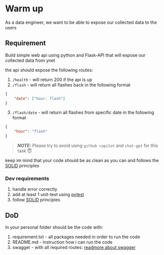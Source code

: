 # Warm up

As a data engineer, we want to be able to expose our collected data to the users

## Requirement

Build simple web api using python and Flask-API that will expose our collected data from ynet

the api should expose the following routes:

1. `/health` - will return 200 if the api is up
2. `/flash` - will return all flashes back in the following format

```json
{
    "date": ["hour: flash"]
}
```

3. `/flash/date` - will return all flashes from specific date in the following format

```json
{
    "hour": "flash"
}
```

> **_NOTE:_**  Please try to avoid using `github copilot` and `chat-gpt` for this task 😇

keep im mind that your code should be as clean as you can and follows the [SOLID](https://realpython.com/solid-principles-python/) principles

### Dev requirements

1. handle error correctly
2. add at least 1 unit-test using [pytest](https://docs.pytest.org/en/7.1.x/example/simple.html)
3. follow [SOLID](https://realpython.com/solid-principles-python/) principles

## DoD

In your personal folder should be the code with:

1. requirement.txt - all packages needed in order to run the code
2. README.md - instruction how i can run the code
3. swagger - with all required routes: [readmore about swagger](https://fastapi.tiangolo.com/how-to/configure-swagger-ui/)
